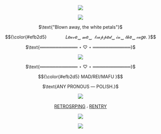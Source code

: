 <p align="center">
<img src="https://files.catbox.moe/5htqh5.png"/>
</p>
<p align="center">
<img src="https://files.catbox.moe/3pnoh5.png"/>
</p>
<p align="center">
$\text{"Blown away, the white petals"}$
</p>
<p align="center">
<p align="center">
$${\color{#efb2d5}  ‎‎ ‎ ‎ ‎ ‎ ‎‎ ‎ ‎ ‎ ‎ ‎‎ ‎ ‎ ‎ ‎𝐿𝑒𝒶𝓋𝑒‎‿ 𝓂𝑒‿ ‎ 𝓉𝓇𝒶𝓅𝓅𝑒𝒹‎‿  𝒾𝓃‿‎  𝓉𝒽𝑒‎‿ 𝒸𝒶𝑔𝑒. }$$ 
</p>
<p align="center">
$\text{════════════ ⋆ ♡ ⋆ ════════════}$
</p>
<p align="center">
<img src="https://64.media.tumblr.com/c7670e88fc0952cee1317cce96be238b/986105ef1a9db4a5-24/s1280x1920/ef061df7efa910603a1a13537260800ecd4516c8.pnj"/>

<p align="center">
<p align="center">
$\text{════════════ ⋆ ♡ ⋆ ════════════}$
</p>
</p>
<p align="center">
$${\color{#efb2d5} MAD/REI/MAFU }$$ 
</p>
<p align="center">
$\text{ANY PRONOUS ― POLISH.}$
</p>
<p align="center">
<img src="https://files.catbox.moe/21hx0y.png"/>
</p>
<div align="center">

  [RETROSRPING](https://retrospring.net/@bloodycherryr) ៸ [RENTRY](https://rentry.co/redrosess)
</div>
<p align="center">
<img src="https://files.catbox.moe/liwzm8.png"/>
</p>
<p align="center">
<img src="https://files.catbox.moe/vvumhe.png"/>
</p>
